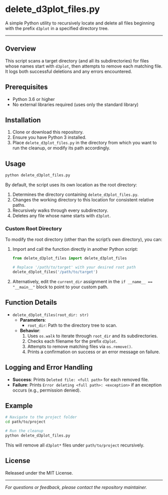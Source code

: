 # delete_d3plot_files.py

A simple Python utility to recursively locate and delete all files beginning with the prefix `d3plot` in a specified directory tree.

---

## Overview

This script scans a target directory (and all its subdirectories) for files whose names start with `d3plot`, then attempts to remove each matching file. It logs both successful deletions and any errors encountered.

## Prerequisites

- Python 3.6 or higher
- No external libraries required (uses only the standard library)

## Installation

1. Clone or download this repository.
2. Ensure you have Python 3 installed.
3. Place `delete_d3plot_files.py` in the directory from which you want to run the cleanup, or modify its path accordingly.

## Usage

```bash
python delete_d3plot_files.py
```

By default, the script uses its own location as the root directory:

1. Determines the directory containing `delete_d3plot_files.py`.
2. Changes the working directory to this location for consistent relative paths.
3. Recursively walks through every subdirectory.
4. Deletes any file whose name starts with `d3plot`.

### Custom Root Directory

To modify the root directory (other than the script’s own directory), you can:

1. Import and call the function directly in another Python script:

    ```python
    from delete_d3plot_files import delete_d3plot_files

    # Replace '/path/to/target' with your desired root path
    delete_d3plot_files('/path/to/target')
    ```

2. Alternatively, edit the `current_dir` assignment in the `if __name__ == "__main__"` block to point to your custom path.

## Function Details

- `delete_d3plot_files(root_dir: str)`
  - **Parameters**:
    - `root_dir`: Path to the directory tree to scan.
  - **Behavior**:
    1. Uses `os.walk` to iterate through `root_dir` and its subdirectories.
    2. Checks each filename for the prefix `d3plot`.
    3. Attempts to remove matching files via `os.remove()`.
    4. Prints a confirmation on success or an error message on failure.

## Logging and Error Handling

- **Success**: Prints `Deleted file: <full path>` for each removed file.
- **Failure**: Prints `Error deleting <full path>: <exception>` if an exception occurs (e.g., permission denied).

## Example

```bash
# Navigate to the project folder
cd path/to/project

# Run the cleanup
python delete_d3plot_files.py
```

This will remove all `d3plot*` files under `path/to/project` recursively.

## License

Released under the MIT License.

---

*For questions or feedback, please contact the repository maintainer.*
